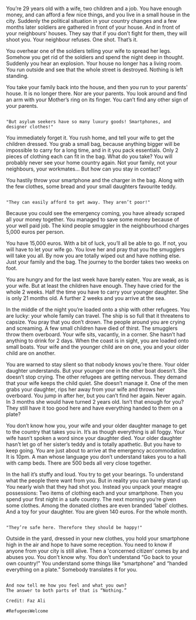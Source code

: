 You’re 29 years old with a wife, two children and a job. You have enough money, and can afford a few nice things, and you live in a small house in the city.
Suddenly the political situation in your country changes and a few months later soldiers are gathered in front of your house. And in front of your neighbours’ houses.
They say that if you don’t fight for them, they will shoot you.
Your neighbour refuses.
One shot. That’s it.

You overhear one of the soldiers telling your wife to spread her legs.
Somehow you get rid of the soldiers and spend the night deep in thought.
Suddenly you hear an explosion. Your house no longer has a living room.
You run outside and see that the whole street is destroyed.
Nothing is left standing.

You take your family back into the house, and then you run to your parents' house.
It is no longer there. Nor are your parents.
You look around and find an arm with your Mother’s ring on its finger. You can’t find any other sign of your parents.

~~~~~

"But asylum seekers have so many luxury goods! Smartphones, and designer clothes!"

~~~~~

You immediately forget it. You rush home, and tell your wife to get the children dressed. You grab a small bag, because anything bigger will be impossible to carry for a long time, and in it you pack essentials. Only 2 pieces of clothing each can fit in the bag.
What do you take?
You will probably never see your home country again.
Not your family, not your neighbours, your workmates…
But how can you stay in contact?

You hastily throw your smartphone and the charger in the bag.
Along with the few clothes, some bread and your small daughters favourite teddy.

~~~~~

"They can easily afford to get away. They aren’t poor!"

~~~~~

Because you could see the emergency coming, you have already scraped all your money together.
You managed to save some money because of your well paid job.
The kind people smuggler in the neighbourhood charges 5,000 euros per person.

You have 15,000 euros. With a bit of luck, you’ll all be able to go. If not, you will have to let your wife go.
You love her and pray that you the smugglers will take you all.
By now you are totally wiped out and have nothing else. Just your family and the bag.
The journey to the border takes two weeks on foot.

You are hungry and for the last week have barely eaten. You are weak, as is your wife. But at least the children have enough.
They have cried for the whole 2 weeks.
Half the time you have to carry your younger daughter. She is only 21 months old.
A further 2 weeks and you arrive at the sea.

In the middle of the night you’re loaded onto a ship with other refugees.
You are lucky: your whole family can travel.
The ship is so full that it threatens to capsize. You pray that you don’t drown.
The people around you are crying and screaming.
A few small children have died of thirst.
The smugglers throw them overboard.
Your wife sits, vacantly, in a corner. She hasn’t had anything to drink for 2 days.
When the coast is in sight, you are loaded onto small boats.
Your wife and the younger child are on one, you and your older child are on another.

You are warned to stay silent so that nobody knows you’re there.
Your older daughter understands.
But your younger one in the other boat doesn’t. She doesn’t stop crying.
The other refugees are getting nervous. They demand that your wife keeps the child quiet.
She doesn’t manage it.
One of the men grabs your daughter, rips her away from your wife and throws her overboard.
You jump in after her, but you can’t find her again.
Never again.
In 3 months she would have turned 2 years old.
Isn’t that enough for you? They still have it too good here and have everything handed to them on a plate?

You don’t know how you, your wife and your older daughter manage to get to the country that takes you in.
It’s as though everything is all foggy. Your wife hasn’t spoken a word since your daughter died. 
Your older daughter hasn’t let go of her sister’s teddy and is totally apathetic.
But you have to keep going. You are just about to arrive at the emergency accommodation.
It is 10pm. A man whose language you don’t understand takes you to a hall with camp beds. There are 500 beds all very close together.

In the hall it’s stuffy and loud.
You try to get your bearings. To understand what the people there want from you.
But in reality you can barely stand up. You nearly wish that they had shot you.
Instead you unpack your meagre possessions:
Two items of clothing each and your smartphone.
Then you spend your first night in a safe country.
The next morning you’re given some clothes.
Among the donated clothes are even branded ‘label’ clothes. And a toy for your daughter.
You are given 140 euros. For the whole month.

~~~~~

"They’re safe here. Therefore they should be happy!"

~~~~~

Outside in the yard, dressed in your new clothes, you hold your smartphone high in the air and hope to have some reception.
You need to know if anyone from your city is still alive.
Then a 'concerned citizen‘ comes by and abuses you.
You don’t know why. You don’t understand “Go back to your own country!"
You understand some things like “smartphone” and “handed everything on a plate.”
Somebody translates it for you.

~~~~~

And now tell me how you feel and what you own?
The answer to both parts of that is “Nothing.”

Credit: Faz Ali

#RefugeesWelcome
